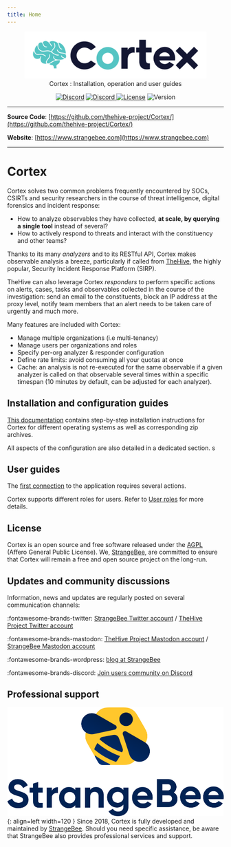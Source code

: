 ```yaml
---
title: Home
---
```


<div>
  <figure align="center">
    <img src="./images/cortex-logo.png"width="600"/>  
    <figcaption>Cortex : Installation, operation and user guides</figcaption>
  </figure>
</div>
<div>
  <p align="center">
    <a href="https://chat.thehive-project.org" target="_blank"><img src="https://img.shields.io/badge/chat-on%20discord-7289da.svg?sanitize=true&logo=discord" alt="Discord"></a>
    <a href="https://chat.thehive-project.org" target="_blank">
      <img src="https://img.shields.io/discord/779945042039144498" alt="Discord">
    </a>
    <a href="./LICENSE" target="_blank"><img src="https://img.shields.io/github/license/TheHive-Project/Cortex" alt="License"></a>
    <img src="https://img.shields.io/github/v/release/thehive-project/Cortex?style=flat&logo=git-lfs" alt="Version">         
  </p>
</div>


---

**Source Code**: [https://github.com/thehive-project/Cortex/](https://github.com/thehive-project/Cortex/)

**Website**: [https://www.strangebee.com](https://www.strangebee.com)

---


# Cortex 
Cortex solves two common problems frequently encountered by SOCs, CSIRTs and security researchers in the course of threat intelligence, digital forensics and incident response:

- How to analyze observables they have collected, **at scale, by querying a single tool** instead of several?
- How to actively respond to threats and interact with the constituency and other teams?

Thanks to its many _analyzers_ and to its RESTful API, Cortex makes observable analysis a breeze, particularly if called from [TheHive](https://www.strangebee.com/thehive/), the highly popular, Security Incident Response Platform (SIRP).

TheHive can also leverage Cortex _responders_ to perform specific actions on alerts, cases, tasks and observables collected in the course of the investigation: send an email to the constituents, block an IP address at the proxy level, notify team members that an alert needs to be taken care of urgently and much more.

Many features are included with Cortex:

* Manage multiple organizations (i.e multi-tenancy)
* Manage users per organizations and roles
* Specify per-org analyzer & responder configuration
* Define rate limits: avoid consuming all your quotas at once
* Cache: an analysis is not re-executed for the same observable if a given analyzer is called on that observable several times within a specific timespan (10 minutes by default, can be adjusted for each analyzer).

## Installation and configuration guides
[This documentation](./installation-and-configuration/index.md) contains step-by-step installation instructions for Cortex for different operating systems as well as corresponding zip archives.

All aspects of the configuration are also detailed in a dedicated section.
s
## User guides
The [first connection](user-guides/first-start.md) to the application requires several actions.

Cortex supports different roles for users. Refer to [User roles](user-guides/roles.md) for more details.

## License
Cortex is an open source and free software released under the [AGPL](https://github.com/TheHive-Project/Cortex/blob/master/LICENSE) (Affero General Public License). We, [StrangeBee](https://strangebee.com), are committed to ensure that Cortex will remain a free and open source project on the long-run.

## Updates and community discussions
Information, news and updates are regularly posted on several communication channels:

:fontawesome-brands-twitter: [StrangeBee Twitter account](https://twitter.com/StrangeBee) / [TheHive Project Twitter account](https://twitter.com/thehive_project)

:fontawesome-brands-mastodon:  [TheHive Project Mastodon account](https://infosec.exchange/@TheHive_Project) / [StrangeBee Mastodon account](https://infosec.exchange/@StrangeBee)

:fontawesome-brands-wordpress: [blog at StrangeBee](https://blog.strangebee.com)

:fontawesome-brands-discord: [Join users community on Discord](https://chat.thehive-project.org)


## Professional support

![StrangeBee](./images/strangebee.png){: align=left width=120 }
Since 2018, Cortex is fully developed and maintained by [StrangeBee](https://www.strangebee.com). Should you need specific assistance, be aware that StrangeBee also provides professional services and support.